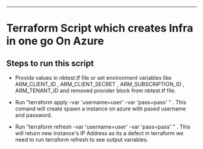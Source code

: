 -------
Terraform Script which creates Infra in one go On Azure
=====================================

Steps to run this script
---------------------------------------
- Provide values in nbtest.tf file or set environment variables like ARM_CLIENT_ID , ARM_CLIENT_SECRET , ARM_SUBSCRIPTION_ID , ARM_TENANT_ID and removed provider block from nbtest.tf file.

- Run "terraform apply -var 'username=user' -var 'pass=pass' " . This comand will create spawn a instance on azure with pased username and password.

- Run "terraform refresh -var 'username=user' -var 'pass=pass' " . This will return new instance's IP Address as its a defect in terraform we need to run terraform refresh to see output variables.
